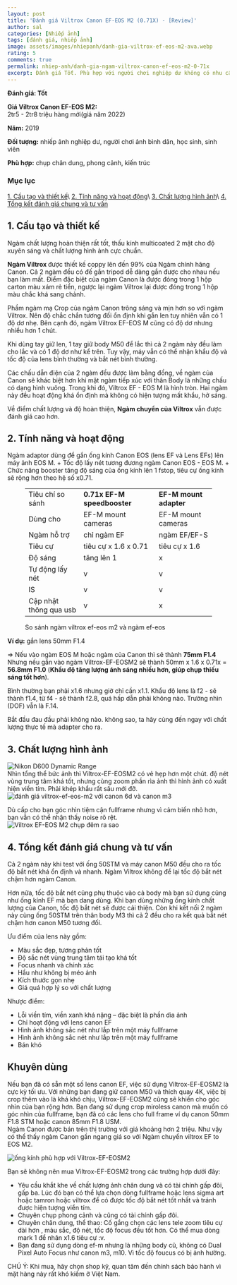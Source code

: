 ```yaml
---
layout: post
title: 'Đánh giá Viltrox Canon EF-EOS M2 (0.71X) - [Review]'
author: sal
categories: [Nhiếp ảnh]
tags: [đánh giá, nhiếp ảnh]
image: assets/images/nhiepanh/danh-gia-viltrox-ef-eos-m2-ava.webp
rating: 5
comments: true
permalink: nhiep-anh/danh-gia-ngam-viltrox-canon-ef-eos-m2-0-71x
excerpt: Đánh giá Tốt. Phù hợp với người chơi nghiệp dư không có nhu cầu về độ sắc nét hoặc chụp tối cao
---
```


<!-- wp:paragraph -->
<p><strong>Đánh giá: Tốt</strong></p>
<!-- /wp:paragraph -->

<!-- wp:paragraph -->
<p><strong>Giá Viltrox Canon EF-EOS M2:</strong><br>2tr5 - 2tr8 triệu hàng mới(giá năm 2022)</p>
<!-- /wp:paragraph -->

<!-- wp:paragraph -->
<p><strong>Năm:</strong>&nbsp;2019</p>
<!-- /wp:paragraph -->

<!-- wp:paragraph -->
<p><strong>Đối tượng:</strong>&nbsp;nhiếp ảnh nghiệp dư, người chơi ảnh&nbsp;bình dân, học sinh, sinh viên</p>
<!-- /wp:paragraph -->

<!-- wp:paragraph -->
<p><strong>Phù hợp:</strong> chụp chân dung, phong cảnh, kiến trúc</p>
<!-- /wp:paragraph -->

### Mục lục

[1. Cấu tạo và thiết kế](#tip1)\\
[2. Tính năng và hoạt động](#tip2)\\
[3. Chất lượng hình ảnh](#tip3)\\
[4. Tổng kết đánh giá chung và tư vấn](#tip4)

<!-- wp:heading -->
<a name="tip1"></a>
<h2>1. Cấu tạo và thiết kế    </h2>
<!-- /wp:heading -->

<!-- wp:paragraph -->
<p>Ngàm chất lượng hoàn thiện rất tốt, thấu kính multicoated 2 mặt cho độ xuyên sáng và chất lượng hình ảnh cực chuẩn. </p>
<!-- /wp:paragraph -->

<!-- wp:paragraph -->
<p><strong>Ngàm Viltrox&nbsp;</strong>được thiết kế coppy lên đến 99% của Ngàm chính hãng Canon. Cả 2 ngàm đều có đế gắn tripod dễ dàng&nbsp;gắn được cho nhau nếu bạn làm&nbsp;mất. Điểm đặc biệt của ngàm Canon là được đóng trong 1 hộp carton màu xám rẻ tiền, ngược lại&nbsp;ngàm Viltrox lại được đóng trong 1 hộp màu chắc khá sang chảnh.&nbsp;</p>
<!-- /wp:paragraph -->

<!-- wp:paragraph -->
<p>Phầm ngàm mạ Crop của ngàm Canon trông&nbsp;sáng và mịn hơn so với ngàm Viltrox. Nên độ chắc chắn tương đối ổn định khi gắn len tuy nhiên&nbsp;vẫn có 1 độ dơ nhẹ. Bên cạnh đó, ngàm Viltrox EF-EOS M cũng có độ dơ nhưng nhiều hơn 1 chút.</p>
<!-- /wp:paragraph -->

<!-- wp:paragraph -->
<p>Khi dùng tay giữ len, 1 tay giữ body M50 để lắc thì cả 2 ngàm này&nbsp;đều làm cho&nbsp;lắc và có 1 độ dơ như kể trên. Tuy vậy,&nbsp;máy vẫn có thể nhận khẩu độ và tốc độ của lens bình thường và bắt nét bình thường.</p>
<!-- /wp:paragraph -->

<!-- wp:paragraph -->
<p>Các chấu dẫn điện của 2 ngàm đều được làm bằng đồng, về ngàm của Canon sẽ khác biệt hơn&nbsp;khi mặt ngàm tiếp xúc với thân Body là những chấu có dạng hình vuông. Trong khi đó, Viltrox EF - EOS M là hình tròn. Hai ngàm này đều hoạt động khá ổn định&nbsp;mà không có hiện tượng mất khẩu, hở sáng.&nbsp;</p>
<!-- /wp:paragraph -->

<!-- wp:paragraph -->
<p>Về điểm chất lượng và độ hoàn thiện,&nbsp;<strong>Ngàm chuyển của Viltrox</strong>&nbsp;vẫn được đánh giá cao hơn.&nbsp;</p>
<!-- /wp:paragraph -->

<!-- wp:heading -->
<a name="tip2"></a>
<h2>2. Tính năng và hoạt động </h2>
<!-- /wp:heading -->

<!-- wp:paragraph -->
<p>Ngàm adaptor dùng để gắn ống kính Canon EOS (lens EF và Lens EFs) lên máy ảnh EOS M. + Tốc độ lấy nét tương đương ngàm Canon EOS - EOS M. + Chức năng booster tăng độ sáng của ống kính lên 1 fstop, tiêu cự ống kính sẽ rộng hơn theo hệ số x0.71.</p>
<!-- /wp:paragraph -->

<!-- wp:table {"hasFixedLayout":true} -->
<figure class="wp-block-table"><table class="has-fixed-layout"><tbody><tr><td>Tiêu chí so sánh</td><td><strong>0.71x EF-M speedbooster</strong></td><td><strong>EF-M mount adapter</strong></td></tr><tr><td>Dùng cho</td><td>EF-M mount cameras</td><td>EF-M mount cameras</td></tr><tr><td>Ngàm hỗ trợ</td><td>chỉ ngàm EF</td><td>ngàm EF/EF-S</td></tr><tr><td>Tiêu cự</td><td>tiêu cự x 1.6 x 0.71</td><td>tiêu cự x 1.6</td></tr><tr><td>Độ sáng</td><td>tăng lên 1</td><td>x</td></tr><tr><td>Tự động lấy nét</td><td>v</td><td>v</td></tr><tr><td>IS</td><td>v</td><td>v</td></tr><tr><td>Cập nhật thông qua usb </td><td>v</td><td>x</td></tr></tbody></table><figcaption>So sánh ngàm viltrox ef-eos m2 và ngàm ef-eos</figcaption></figure>
<!-- /wp:table -->

<!-- wp:paragraph -->
<p><strong>Ví dụ:</strong> gắn lens 50mm F1.4 </p>
<!-- /wp:paragraph -->

<!-- wp:paragraph -->
<p>=&gt; Nếu vào ngàm EOS M hoặc ngàm của Canon thì sẽ thành <strong>75mm F1.4</strong> Nhưng nếu gắn vào ngàm Viltrox-EF-EOSM2 sẽ thành 50mm x 1.6&nbsp;x&nbsp;0.71x = <strong>56.8mm F1.0</strong> (<strong>Khẩu độ tăng lượng ánh sáng nhiều hơn, giúp chụp thiếu sáng tốt hơn</strong>). </p>
<!-- /wp:paragraph -->

<!-- wp:paragraph -->
<p>Bình thường bạn phải x1.6 nhưng giờ chỉ cần x1.1. Khẩu độ lens là f2 - sẽ thành f1.4, từ f4 - sẽ thành f2.8, quá hấp dẫn phải không nào. Trường nhìn (DOF) vẫn là F.14.</p>
<!-- /wp:paragraph -->

<!-- wp:paragraph -->
<p>Bắt đầu đau đầu phải không nào. không sao, ta hãy cùng đến ngay với chất lượng thực tế mà adapter cho ra.</p>
<!-- /wp:paragraph -->
<a name="tip3"></a>
<h2>3. Chất lượng hình ảnh </h2>
  <img id="imagesblog-01" src="../../assets/images/nhiepanh/ef-50mm-f1.2l-viltrox-ef-eos-m2-na-canon-m50-vs-canon-50-2.webp" alt="Nikon D600 Dynamic Range"><br>
Nhìn tổng thể bức ảnh thì Viltrox-EF-EOSM2 có vẻ hẹp hơn một chút. độ nét vùng trung tâm khá tốt, nhưng cùng zoom phần rìa ảnh thì hình ảnh có xuất hiện viền tím. Phải khép khẩu rất sâu mới đỡ.
  <img id="imagesblog-03" src="../../assets/images/nhiepanh/danh-gia-viltrox-ef-eos-m2-3-3.webp" alt="đánh giá viltrox-ef-eos-m2 với canon 6d và canon m3" class="lazy-bg" lazy><br>

Dù cấp cho bạn góc nhìn tiệm cận fullframe nhưng vì cảm biến nhỏ hơn, bạn vẫn có thể nhận thấy noise rõ rệt.
  <img id="imagesblog-03" src="../../assets/images/nhiepanh/danh-gia-viltrox-ef-eos-m2-3-4.webp" alt="Viltrox EF-EOS M2 chụp đêm ra sao" class="lazy-bg" lazy><br>

<a name="tip4"></a>
<h2>4. Tổng kết đánh giá chung và tư vấn</h2>
Cả 2 ngàm này khi test với ống 50STM và máy canon M50 đều cho ra tốc độ bắt nét khá ổn định và nhanh. Ngàm Viltrox không để lại tốc độ bắt nét chậm hơn ngàm Canon.

Hơn nữa, tốc độ bắt nét cũng phụ thuộc vào cả body mà bạn sử dụng cũng như ống kính EF mà bạn dang dùng. Khi bạn dùng những ống kính chất lượng của Canon, tốc độ bắt nét sẽ được cải thiện. Còn khi kết nối 2 ngàm này cùng ống 50STM trên thân body M3 thì cả 2 đều cho ra kết quả bắt nét chậm hơn canon M50 tương đối.

Ưu điểm của lens này gồm:
<ul>
  <li>Màu sắc đẹp, tương phản tốt</li>
  <li>Độ sắc nét vùng trung tâm tái tạo khá tốt</li>
  <li>Focus nhanh và chính xác</li>
  <li>Hầu như không bị méo ảnh</li>
  <li>Kích thước gọn nhẹ</li>
  <li>Giá quá hợp lý so với chất lượng</li>
</ul>

Nhược điểm:
<ul>
  <li>Lỗi viền tím, viền xanh khá nặng – đặc biệt là phần dìa ảnh</li>
  <li>Chỉ hoạt động với lens canon EF</li>
  <li>Hình ảnh không sắc nét như lắp trên một máy fullframe</li>
  <li>Hình ảnh không sắc nét như lắp trên một máy fullframe</li>
  <li>Bán khó</li>
</ul>

<h2>Khuyên dùng</h2>

Nếu bạn đã có sẵn một số lens canon EF, việc sử dụng Viltrox-EF-EOSM2 là cực kỳ tối ưu. Với những bạn đang giữ canon M50 và thích quay 4K, việc bị crop thêm vào là khá khó chịu, Viltrox-EF-EOSM2 cũng sẽ khiến cho góc nhìn của bạn rộng hơn. Bạn đang sử dụng crop miroless canon mà muốn có góc nhìn của fullframe, bạn đã có các lens cho full frame ví dụ canon 50mm F1.8 STM hoặc canon 85mm F1.8 USM.<br>
Ngàm Canon được bán trên thị trường với giá khoảng hơn 2 triệu. Như vậy có thể thấy ngàm Canon gần ngang giá so với Ngàm chuyển viltrox EF to EOS M2.

  <img id="imagesblog-03" src="../../assets/images/nhiepanh/Viltrox-EF-EOSM2-lens-mount-adapter-viltroxvn-05.webp" alt="ống kính phù hợp với Viltrox-EF-EOSM2" class="lazy-bg" lazy><br>

Bạn sẽ không nên mua Viltrox-EF-EOSM2 trong các trường hợp dưới đây:

<ul>
  <li>Yêu cầu khắt khe về chất lượng ảnh chân dung và có tài chính gấp đôi, gấp ba. Lúc đó bạn có thể lựa chọn dòng fullframe hoặc lens sigma art hoặc tamron hoặc viltrox để có được tốc độ bắt nét tốt nhất và tránh được hiện tượng viền tím.</li>
  <li>Chuyên chụp phong cảnh và cũng có tài chính gấp đôi.</li>
  <li>Chuyên chân dung, thể thao: Cố gắng chọn các lens tele zoom tiêu cự dài hơn , màu sắc, độ nét, tốc độ focus đều tốt hơn. Có thể mua dòng mark 1 để nhân x1.6 tiêu cự :v.</li>
  <li>Bạn đang sử dụng dòng ef-m nhưng là những body cũ, không có Dual Pixel Auto Focus như canon m3, m10. Vì tốc độ foucus có bị ảnh hưởng.</li>
</ul>

CHÚ Ý: Khi mua, hãy chọn shop kỹ, quan tâm đến chính sách bảo hành vì mặt hàng này rất khó kiếm ở Việt Nam.
